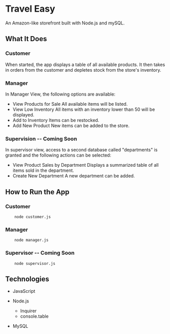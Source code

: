 # Travel Easy
An Amazon-like storefront built with Node.js and mySQL.

## What It Does
### Customer
When started, the app displays a table of all available products. It then takes in orders from the customer and depletes stock from the store's inventory.

### Manager
In Manager View, the following options are available:

* View Products for Sale
    All available items will be listed.
* View Low Inventory
    All items with an inventory lower than 50 will be displayed.
* Add to Inventory
    Items can be restocked.
* Add New Product
    New items can be added to the store.

### Supervision -- Coming Soon
In supervisor view, access to a second database called "departments" is granted and the following actions can be selected: 

* View Product Sales by Department
    Displays a summarized table of all items sold in the department.
* Create New Department
    A new department can be added.

## How to Run the App
### Customer
```
    node customer.js
```

### Manager
```
    node manager.js
```

### Supervisor -- Coming Soon
```
    node supervisor.js
```

## Technologies
* JavaScript

* Node.js
    * Inquirer
    * console.table

* MySQL
